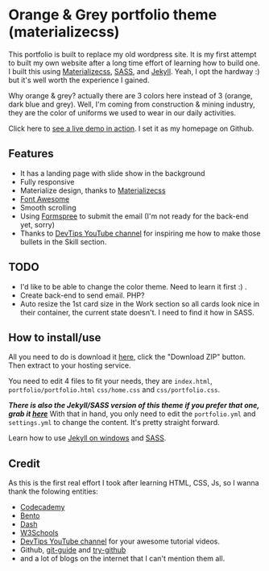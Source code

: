 # Orange & Grey portfolio theme (materializecss)

This portfolio is built to replace my old wordpress site. It is my first attempt to built my own website after a long time effort of learning how to build one. I built this using [Materializecss](http://materializecss.com), [SASS](http://sass-lang.com), and [Jekyll](http://jekyllrb.com). Yeah, I opt the hardway :) but it's well worth the experience I gained.

Why orange & grey? actually there are 3 colors here instead of 3 (orange, dark blue and grey). Well, I'm coming from construction & mining industry, they are the color of uniforms we used to wear in our daily activities.

Click here to [see a live demo in action](https://thegreyside.guthub.io). I set it as my homepage on Github.

## Features

* It has a landing page with slide show in the background
* Fully responsive
* Materialize design, thanks to [Materializecss](http://materializecss.com)
* [Font Awesome](https://github.com/FortAwesome/Font-Awesome)
* Smooth scrolling
* Using [Formspree](http://formspree.io) to submit the email (I'm not ready for the back-end yet, sorry)
* Thanks to [DevTips YouTube channel](http://youtube.com/devtipsfordesigners) for inspiring me how to make those bullets in the Skill section.

## TODO
* I'd like to be able to change the color theme. Need to learn it first :) .
* Create back-end to send email. PHP?
* Auto resize the 1st card size in the Work section so all cards look nice in their container, the current state doesn't. I need to find it how in SASS.

## How to install/use

All you need to do is download it [here](https://github.com/thegreyside/thegreyside.github.io), click the "Download ZIP" button. Then extract to your hosting service.

You need to edit 4 files to fit your needs, they are `index.html`, `portfolio/portfolio.html` `css/home.css` and `css/portfolio.css`. 

***There is also the Jekyll/SASS version of this theme if you prefer that one, grab it [here](https://github.com/thegreyside/materializecss_portfolio_jekyll)*** With that in hand, you only need to edit the `portfolio.yml` and `settings.yml` to change the content. It's pretty straight forward.

Learn how to use [Jekyll on windows](http://jekyll-windows.juthilo.com/) and [SASS](http://sass-lang.com/guide).

## Credit

As this is the first real effort I took after learning HTML, CSS, Js, so I wanna thank the folowing entities:
- [Codecademy](http://codecademy.org)
- [Bento](http://www.bento.io)
- [Dash](http://dash.generalassemb.ly)
- [W3Schools](http://w3schools.com)
- [DevTips YouTube channel](http://youtube.com/devtipsfordesigners) for your awesome tutorial videos.
- Github, [git-guide](http://rogerdudler.github.io/git-guide/) and [try-github](https://try.github.io)
- and a lot of blogs on the internet that I can't mention them all.



